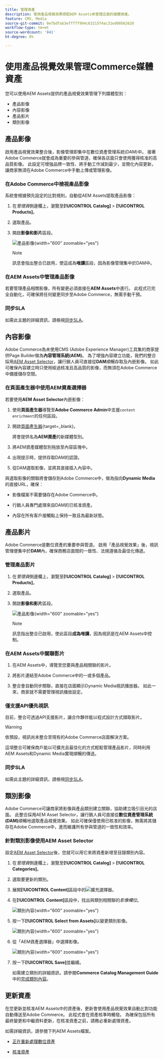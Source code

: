 ```yaml
---
title: 管理資產
description: 使用產品視覺效果搭配AEM Assets來管理店面的媒體資產。
feature: CMS, Media
source-git-commit: 0e7bdfab3efff7f994c63215f4ac31ed00562628
workflow-type: tm+mt
source-wordcount: '841'
ht-degree: 0%

---
```



# 使用產品視覺效果管理Commerce媒體資產

<!--In ACAP-844, this topic was linked to from the Commerce Admin products images and videos when the Assets integration is enabled. If the URL to the topic changes, be sure to add a redirect.-->

您可以使用AEM Assets提供的產品視覺效果管理下列媒體型別：

* 產品影像
* 內容影像
* 產品影片
* 類別影像

## 產品影像

啟用產品視覺效果整合後，影像管理即集中在數位資產管理系統(DAM)中。 接著Adobe Commerce就會成為重要的參與管道，確保各店面只會使用獲得核准的高品質影像。 此設定可增強品牌一致性、將手動工作減到最少，並簡化內容更新，讓商家無須在Adobe Commerce中手動上傳或管理影像。

### 在Adobe Commerce中檢視產品影像

系統會根據預先設定的比對規則，自動從AEM Assets提取產品影像：

1. 在&#x200B;_管理員_&#x200B;側邊欄上，瀏覽至&#x200B;**[!UICONTROL Catalog]** > **[!UICONTROL Products]**。

1. 選取產品。

1. 開啟&#x200B;**影像和影片**&#x200B;區段。

   ![產品影像](assets/product-image.png){width="600" zoomable="yes"}

   >[!NOTE]
   >
   > 訊息會指出整合已啟用，使這成為&#x200B;**唯讀**&#x200B;區段，因為影像管理集中於DAM中。

### 在AEM Assets中管理產品影像

若要管理產品相關影像，所有變更必須直接在&#x200B;**AEM Assets**&#x200B;中進行。 此程式已完全自動化，可確保將任何變更同步至Adobe Commerce，無需手動干預。

### 同步SLA

如需此主題的詳細資訊，請檢視[同步SLA](get-started/setup-synchronization.md#synchronization-sla)。

## 內容影像

Adobe Commerce為未使用CMS (Adobe Experience Manager)工具集的商家提供Page Builder做為&#x200B;**內容管理系統(AEM)**。 為了增強內容建立功能，我們的整合採用[AEM Asset Selector](synchronize/asset-selector-integration.md)，讓行銷人員可直接從&#x200B;**DAM**&#x200B;順暢存取及內嵌影像。 如此可確保內容建立時只使用經過核准且高品質的影像，而無須在Adobe Commerce中備援儲存空間。

### 在頁面產生器中使用AEM資產選擇器

若要使用&#x200B;**AEM Asset Selector**&#x200B;內嵌影像：

1. 使用&#x200B;**頁面產生器**&#x200B;導覽至&#x200B;**Adobe Commerce Admin**&#x200B;中支援`content enrichment`的任何區段。

1. 開啟[頁面產生器](https://developer.adobe.com/commerce/frontend-core/page-builder/){target=_blank}。

   將會提供名為&#x200B;**AEM資產**&#x200B;的新媒體型別。

1. 將AEM資產媒體型別拖放至內容區塊中。

1. 出現提示時，提供存取DAM的認證。

1. 從DAM選取影像，並將其直接插入內容中。

與選取影像的關聯將會儲存到Adobe Commerce中，做為指向&#x200B;**Dynamic Media**&#x200B;的直接URL，確保：

* 影像檔案不需要儲存在Adobe Commerce中。

* 行銷人員專門處理來自DAM的已核准資產。

* 內容在所有客戶接觸點上保持一致且為最新狀態。

## 產品影片

Adobe Commerce是數位資產的重要參與管道。 啟用「產品視覺效果」後，視訊管理便集中於&#x200B;**DAM**&#x200B;內，確保商務店面間的一致性、法規遵循及最佳化傳遞。

### 管理產品影片

1. 在&#x200B;_管理員_&#x200B;側邊欄上，瀏覽至&#x200B;**[!UICONTROL Catalog]** > **[!UICONTROL Products]**。

1. 選取產品。

1. 開啟&#x200B;**影像和影片**&#x200B;區段。

   ![產品影像](assets/product-image.png){width="600" zoomable="yes"}

   >[!NOTE]
   >
   > 訊息指出整合已啟用，使此區段&#x200B;**成為唯讀**，因為視訊是在AEM Assets中控制。

### 在AEM Assets中關聯影片

1. 在AEM Assets中，導覽至您要與產品相關聯的影片。

1. 將影片連結至Adobe Commerce中的一或多個產品。

1. 整合會自動同步關聯，直接在店面顯示Dynamic Media視訊播放器。 如此一來，商家就不需要管理視訊播放設定。

### 僅支援API優先視訊

目前，整合可透過API支援影片，讓合作夥伴能以程式設計方式擷取影片。

>[!WARNING]
>
> 依預設，視訊尚未整合至現有的Adobe Commerce店面解決方案。

這項整合可確保商戶能以可擴充且最佳化的方式輕鬆管理產品影片，同時利用AEM Assets和Dynamic Media實現順暢的傳送。

### 同步SLA

如需此主題的詳細資訊，請檢視[同步SLA](get-started/setup-synchronization.md#synchronization-sla)。

## 類別影像

Adobe Commerce可讓商家將影像與產品類別建立關聯，協助建立吸引目光的店面。 此整合採用AEM Asset Selector，讓行銷人員可直接從&#x200B;**數位資產管理系統(DAM)**&#x200B;順暢地選取產品視覺效果。 如此可確保僅使用已核准的影像，無需將其儲存在Adobe Commerce中，進而維護所有參與管道的一致性和效率。

### 針對類別影像使用AEM Asset Selector

設定[AEM Asset Selector](synchronize/asset-selector-integration.md)後，您就可以用它來將資產新增至目錄類別內容。

1. 在&#x200B;_管理員_&#x200B;側邊欄上，瀏覽至&#x200B;**[!UICONTROL Catalog]** > **[!UICONTROL Categories]**。

1. 選取要更新的類別。

1. 展開&#x200B;**[!UICONTROL Content]**&#x200B;區段中的![擴充選擇器](../assets/icon-display-expand.png)。

1. 在&#x200B;**[!UICONTROL Content]**&#x200B;區段中，找出與類別相關聯的&#x200B;*影像欄位*。

   ![類別內容](assets/category-asset.png){width="600" zoomable="yes"}

1. 按一下&#x200B;**[!UICONTROL Select from Assets]**&#x200B;以變更類別影像。

   ![類別內容](assets/asset-view.png){width="600" zoomable="yes"}

1. 從「AEM資產選擇器」中選擇影像。

   ![類別內容](assets/select-image.png){width="600" zoomable="yes"}

1. 按一下&#x200B;**[!UICONTROL Save]**&#x200B;並繼續。

   如需建立類別的詳細資訊，請參閱&#x200B;**Commerce Catalog Management Guide**&#x200B;中的[完成類別內容](https://experienceleague.adobe.com/en/docs/commerce-admin/catalog/categories/create/category-create#step-3-complete-the-category-content)。

## 更新資產

在您更新並核准AEM Assets中的資產後，更新會使用產品視覺效果自動比對功能自動傳送至Adobe Commerce。 此程式會在資產核準時觸發。 為確保包括所有最終變更和中繼資料更新，在核准資產之前，請務必重新處理資產。

如需詳細資訊，請參閱下列AEM Assets檔案。

* [正在重新處理數位資產](https://experienceleague.adobe.com/en/docs/experience-manager-cloud-service/content/assets/manage/reprocessing)

* [核准資產](https://experienceleague.adobe.com/en/docs/experience-manager-cloud-service/content/assets/dynamicmedia/dynamic-media-open-apis/approve-assets)
